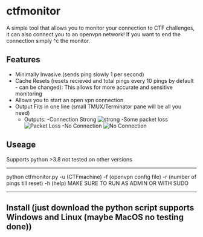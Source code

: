 # ctfmonitor
A simple tool that allows you to monitor your connection to CTF challenges, it can also connect you to an openvpn network! If you want to end the connection simply ^c the monitor.

## Features
- Minimally Invasive (sends ping slowly 1 per second)
- Cache Resets (resets recieved and total pings every 10 pings by default - can be changed): This allows for more accurate and sensitive monitoring
- Allows you to start an open vpn connection
- Output Fits in one line (small TMUX/Terminator pane will be all you need)
  - Outputs:
      -Connection Strong
      ![strong](images/connection.jpeg)
      -Some packet loss
      ![Packet Loss](images/)
      -No Connection
      ![No Connection](images/)

## Useage
Supports python >3.8 not tested on other versions
***
python ctfmonitor.py -u (CTFmachine) -f (openvpn config file) -r (number of pings till reset) -h (help)
MAKE SURE TO RUN AS ADMIN OR WITH SUDO
***

## Install (just download the python script supports Windows and Linux (maybe MacOS no testing done))
